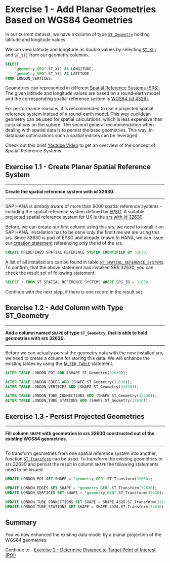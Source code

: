 # Exercise 1 - Add Planar Geometries Based on WGS84 Geometries

In our current dataset, we have a column of type [`ST_Geometry`](https://help.sap.com/viewer/bc9e455fe75541b8a248b4c09b086cf5/2020_03_QRC/en-US/7a1f0883787c101495ac9074d9bf3923.html) holding latitude and longitude values.

We can view latitude and longitude as double values by selecting [`ST_X()`](https://help.sap.com/viewer/bc9e455fe75541b8a248b4c09b086cf5/2020_03_QRC/en-US/7a290e0d787c10149429b3677c80c5a5.html) and [`ST_Y()`](https://help.sap.com/viewer/bc9e455fe75541b8a248b4c09b086cf5/2020_03_QRC/en-US/7a295b1d787c1014b19cb803454504b4.html) from our geometry columnn.
```sql
SELECT 
	"geometry_GEO".ST_X() AS LONGITUDE, 
	"geometry_GEO".ST_Y() AS LATITUDE 
FROM LONDON_VERTICES;
```

Geometries can represented in different [Spatial Reference Systems (SRS)](https://en.wikipedia.org/wiki/Spatial_reference_system). The given latitude and longitude values are based on a round-earth model and the corresponding spatial reference system is [WGS84 (id 4326)](https://de.wikipedia.org/wiki/World_Geodetic_System_1984).

For performance reasons, it is recommended to use a projected spatial reference system instead of a round-earth model. This way euclidean geometry can be used for spatial calculations, which is less expensive than calculations on the sphere. The second general recommendation when dealing with spatial data is to persist the base geometries. This way, in-database optimizations such a spatial indices can be leveraged.

Check out this brief [Youtube Video](https://www.youtube.com/watch?v=s48iAbBrYBI&list=PL6RpkC85SLQA8za7iX9FRzewU7Vs022dl&index=2) to get an overview of the concept of Spatial Reference Systems.

## Exercise 1.1 - Create Planar Spatial Reference System <a name="subex1"></a>
---
**Create the spatial reference system with id 32630.**

---

SAP HANA is already aware of more than 9000 spatial reference systems - including the spatial reference system defined by [EPSG](https://epsg.org/). A suitable projected spatial reference system for UK is the [srs with id 32630](http://epsg.io/32630).

Before, we can create our first column using this srs, we need to install it on SAP HANA. Installation has to be done only the first time we are using this srs. Since 32630 is part of EPSG and already known to HANA, we can issue our [creation statement](https://help.sap.com/viewer/bc9e455fe75541b8a248b4c09b086cf5/2020_03_QRC/en-US/9ebcad604e8d4c43a802d08cfdbe8ab2.html) referencing only the id of the srs.

```sql
CREATE PREDEFINED SPATIAL REFERENCE SYSTEM IDENTIFIED BY 32630;
```

A list of all installed srs can be found in table [`ST_SPATIAL_REFERENCE_SYSTEMS`](https://help.sap.com/viewer/bc9e455fe75541b8a248b4c09b086cf5/2020_03_QRC/en-US/7a2ea357787c101488ecd1b725836f07.html). To confirm, that the above statement has installed SRS 32630, you can check the result set of following statement.

```sql
SELECT * FROM ST_SPATIAL_REFERENCE_SYSTEMS WHERE SRS_ID = 32630;
```

Continue with the next step, if there is one record in the result set.

## Exercise 1.2 - Add Column with Type ST_Geometry <a name="subex2"></a>
---
**Add a column named `SHAPE` of type `ST_Geometry`, that is able to hold geometries with srs 32630.**

---

Before we can actually persist the geometry data with the now installed srs, we need to create a column for storing this data. We will enhance the existing tables by using the ][`ALTER TABLE`](https://help.sap.com/viewer/c1d3f60099654ecfb3fe36ac93c121bb/2020_03_QRC/en-US/20d329a6751910149d5fdbc4800f92ff.html) statement.

```sql
ALTER TABLE LONDON_POI ADD (SHAPE ST_Geometry(32630));

ALTER TABLE LONDON_EDGES ADD (SHAPE ST_Geometry(32630));
ALTER TABLE LONDON_VERTICES ADD (SHAPE ST_Geometry(32630));

ALTER TABLE LONDON_TUBE_CONNECTIONS ADD (SHAPE ST_Geometry(32630));
ALTER TABLE LONDON_TUBE_STATIONS ADD (SHAPE ST_Geometry(32630));
```

## Exercise 1.3 - Persist Projected Geometries <a name="subex3"></a>
---
**Fill column `SHAPE` with geometries in srs 32630 constructed out of the existing WGS84 geometries.**

---

To transform geometries from one spatial reference system into another, function [`ST_Transform`](https://help.sap.com/viewer/bc9e455fe75541b8a248b4c09b086cf5/2020_03_QRC/en-US/e2b1e876847a47de86140071ba487881.html) can be used. To transform the existing geometries to srs 32630 and persist the result in column `SHAPE` the following statements need to be issued.

```sql
UPDATE LONDON_POI SET SHAPE = "geometry_GEO".ST_Transform(32630);

UPDATE LONDON_EDGES SET SHAPE = "geometry_GEO".ST_Transform(32630);
UPDATE LONDON_VERTICES SET SHAPE = "geometry_GEO".ST_Transform(32630);

UPDATE LONDON_TUBE_CONNECTIONS SET SHAPE = SHAPE_4326.ST_Transform(32630);
UPDATE LONDON_TUBE_STATIONS SET SHAPE = SHAPE_4326.ST_Transform(32630);
```

## Summary

You've now enhanced the existing data model by a planar projection of the WGS84 geometries.

Continue to - [Exercise 2 - Determine Distance to Target Point of Interest (POI)](../ex2/README.md)


